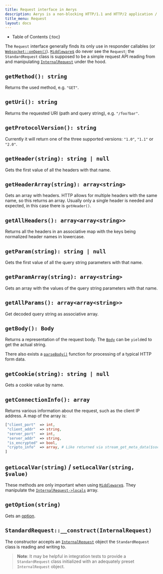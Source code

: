 ```yaml
---
title: Request interface in Aerys
description: Aerys is a non-blocking HTTP/1.1 and HTTP/2 application / websocket / static file server.
title_menu: Request
layout: docs
---
```


* Table of Contents
{:toc}

The `Request` interface generally finds its only use in responder callables (or [`Websocket::onOpen()`](websocket.html#onopen)). [`Middleware`s](middleware.html) do never see the `Request`; the `StandardRequest` class is supposed to be a simple request API reading from and manipulating [`InternalRequest`](internalrequest.html) under the hood.

## `getMethod(): string`

Returns the used method, e.g. `"GET"`.

## `getUri(): string`

Returns the requested URI (path and query string), e.g. `"/foo?bar"`.

## `getProtocolVersion(): string`

Currently it will return one of the three supported versions: `"1.0"`, `"1.1"` or `"2.0"`.

## `getHeader(string): string | null`

Gets the first value of all the headers with that name.

## `getHeaderArray(string): array<string>`

Gets an array with headers. HTTP allows for multiple headers with the same name, so this returns an array. Usually only a single header is needed and expected, in this case there is `getHeader()`.

## `getAllHeaders(): array<array<string>>`

Returns all the headers in an associative map with the keys being normalized header names in lowercase.

## `getParam(string): string | null`

Gets the first value of all the query string parameters with that name.

## `getParamArray(string): array<string>`

Gets an array with the values of the query string parameters with that name.

## `getAllParams(): array<array<string>>`

Get decoded query string as associative array.

## `getBody(): Body`

Returns a representation of the request body. The [`Body`](body-message.html) can be `yield`ed to get the actual string.

There also exists a [`parseBody()`](parsedbody.html) function for processing of a typical HTTP form data.

## `getCookie(string): string | null`

Gets a cookie value by name.

## `getConnectionInfo(): array`

Returns various information about the request, such as the client IP address. A map of the array is:

```php
["client_port"  => int,
 "client_addr"  => string,
 "server_port"  => int,
 "server_addr"  => string,
 "is_encrypted" => bool,
 "crypto_info"  => array, # Like returned via stream_get_meta_data($socket)["crypto"]
]
```

## `getLocalVar(string)` / `setLocalVar(string, $value)`

These methods are only important when using [`Middleware`s](middleware.html). They manipulate the [`InternalRequest->locals`](internalrequest.html#locals) array.

## `getOption(string)`

Gets an [option](options.html).

## `StandardRequest::__construct(InternalRequest)`

The constructor accepts an [`InternalRequest`](internalrequest.html) object the `StandardRequest` class is reading and writing to.

> **Note**: It may be helpful in integration tests to provide a `StandardRequest` class initialized with an adequately preset `InternalRequest` object.
